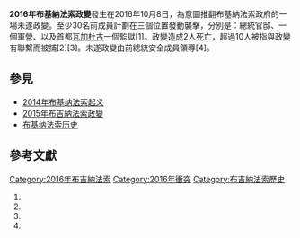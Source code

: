 **2016年布基納法索政變**發生在2016年10月8日，為意圖推翻布基納法索政府的一場未遂政變。至少30名前成員計劃在三個位置發動襲擊，分別是：總統官邸、一個軍營、以及首都[瓦加杜古](../Page/瓦加杜古.md "wikilink")一個監獄\[1\]。政變造成2人死亡，超過10人被指與政變有聯繫而被捕\[2\]\[3\]。未遂政變由前總統安全成員領導\[4\]。

## 參見

  - [2014年布基纳法索起义](../Page/2014年布基纳法索起义.md "wikilink")
  - [2015年布吉納法索政變](../Page/2015年布吉納法索政變.md "wikilink")
  - [布基纳法索历史](../Page/布基纳法索历史.md "wikilink")

## 參考文獻

[Category:2016年布吉納法索](https://zh.wikipedia.org/wiki/Category:2016年布吉納法索 "wikilink") [Category:2016年衝突](https://zh.wikipedia.org/wiki/Category:2016年衝突 "wikilink") [Category:布吉納法索歷史](https://zh.wikipedia.org/wiki/Category:布吉納法索歷史 "wikilink")

1.
2.
3.
4.